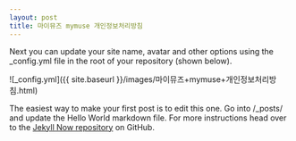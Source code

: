 ```yaml
---
layout: post
title: 마이뮤즈 mymuse 개인정보처리방침
---
```


Next you can update your site name, avatar and other options using the _config.yml file in the root of your repository (shown below).

![_config.yml]({{ site.baseurl }}/images/마이뮤즈+mymuse+개인정보처리방침.html)

The easiest way to make your first post is to edit this one. Go into /_posts/ and update the Hello World markdown file. For more instructions head over to the [Jekyll Now repository](https://github.com/barryclark/jekyll-now) on GitHub.

